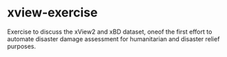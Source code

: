 # xview-exercise
Exercise to discuss the xView2 and xBD dataset, oneof the first effort to automate disaster damage assessment for humanitarian and disaster relief purposes.

